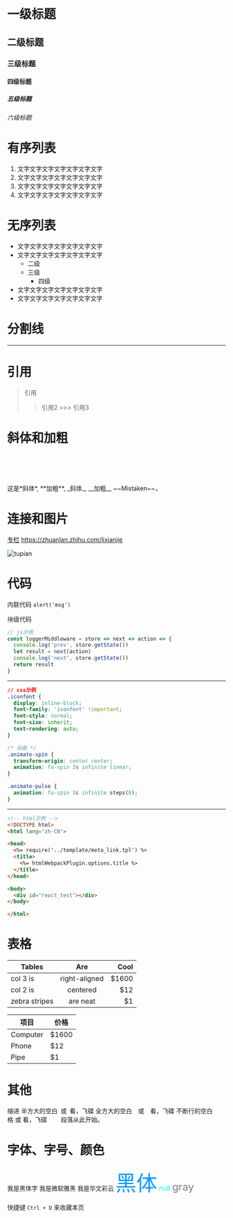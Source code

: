 # 一级标题

## 二级标题

### 三级标题

#### 四级标题

##### 五级标题

###### 六级标题

# 有序列表

1. 文字文字文字文字文字文字文字
2. 文字文字文字文字文字文字文字
3. 文字文字文字文字文字文字文字
4. 文字文字文字文字文字文字文字


# 无序列表

- 文字文字文字文字文字文字文字
- 文字文字文字文字文字文字文字
  - 二级
  - 三级
    - 四级
- 文字文字文字文字文字文字文字
- 文字文字文字文字文字文字文字


# 分割线
----


# 引用
> 引用
  >> 引用2
    >>> 引用3


# 斜体和加粗
<br />
<br />
<br />
<br />
这是*斜体*, **加粗**, _斜体_, __加粗__ ~~Mistaken~~，


# 连接和图片
[专栏](https://zhuanlan.zhihu.com/lixianjie "深蓝的博客")
<https://zhuanlan.zhihu.com/lixianjie>

![tupian](https://github.com/qq1073830130/blog/blob/master/2018-10-14/img/7.jpg "示例图片")

# 代码
内联代码
`alert('msg')`

块级代码
```js
// js示例
const loggerMiddleware = store => next => action => {
  console.log('prev', store.getState())
  let result = next(action)
  console.log('next', store.getState())
  return result
}
```

----

```css
// css示例
.iconfont {
  display: inline-block;
  font-family: 'iconfont' !important;
  font-style: normal;
  font-size: inherit;
  text-rendering: auto;
}

/* 动画 */
.animate-spin {
  transform-origin: center center;
  animation: fa-spin 2s infinite linear;
}

.animate-pulse {
  animation: fa-spin 1s infinite steps(8);
}
```

----

```html
<!-- html示例 -->
<!DOCTYPE html>
<html lang="zh-CN">

<head>
  <%= require('../template/meta_link.tpl') %>
  <title>
    <%= htmlWebpackPlugin.options.title %>
  </title>
</head>

<body>
  <div id="react_test"></div>
</body>

</html>
```

# 表格
| Tables        | Are           | Cool  |
| ------------- |:-------------:| -----:|
| col 3 is      | right-aligned | $1600 |
| col 2 is      | centered      |   $12 |
| zebra stripes | are neat      |    $1 |

项目     | 价格
-------- | ---
Computer | $1600
Phone    | $12
Pipe     | $1

# 其他
缩进
半方大的空白&ensp;或&#8194;看，飞碟
全方大的空白&emsp;或&#8195;看，飞碟
不断行的空白格&nbsp;或&#160;看，飞碟
&emsp;&emsp;段落从此开始。

# 字体、字号、颜色
<font face="黑体">我是黑体字</font>
<font face="微软雅黑">我是微软雅黑</font>
<font face="STCAIYUN">我是华文彩云</font>
<font color=#0099ff size=12 face="黑体">黑体</font>
<font color=#00ffff size=3>null</font>
<font color=gray size=5>gray</font>

快捷键 `Ctrl + D` 来收藏本页
